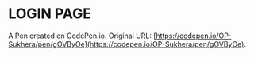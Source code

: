# LOGIN PAGE

A Pen created on CodePen.io. Original URL: [https://codepen.io/OP-Sukhera/pen/gOVByOe](https://codepen.io/OP-Sukhera/pen/gOVByOe).

